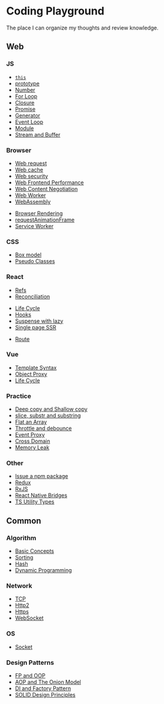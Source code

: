 # Coding Playground

The place I can organize my thoughts and review knowledge.

## Web

### JS

- [`this`](/documents/code/js/this.md)
- [prototype](/documents/code/js/prototype.md)
- [Number](/documents/code/js/number.md)
- [For Loop](/documents/code/js/for_loop.md)
- [Closure](/documents/code/js/closure.md)
- [Promise](/documents/code/js/promise.md)
- [Generator](/documents/code/js/generator.md)
- [Event Loop](/documents/code/js/event_loop.md)
- [Module](/documents/code/js/module.md)
- [Stream and Buffer](/documents/code/js/stream_buffer.md)

### Browser

- [Web request](/documents/code/web/request.md)
- [Web cache](/documents/code/web/web_cache.md)
- [Web security](/documents/code/web/web_security.md)
- [Web Frontend Performance](/documents/code/web/performance.md)
- [Web Content Negotiation](/documents/code/web/content_negotiation.md)
- [Web Worker](/documents/code/web/web_worker.md)
- [WebAssembly](/documents/code/web/wasm.md)
<!-- - [WebRTC]() -->
- [Browser Rendering](/documents/code/web/browser_render.md)
- [requestAnimationFrame](/documents/code/web/requestAnimationFrame.md)
- [Service Worker](/documents/code/web/service_worker.md)

### CSS

- [Box model](/documents/code/css/box_model.md)
- [Pseudo Classes](/documents/code/css/pseudo_classes.md)
<!-- - [GPU Acceleration]() -->

### React

- [Refs](/documents/code/react/refs.md)
- [Reconciliation](/documents/code/react/diff.md)
<!-- - [Fiber](/code/react/fiber.md) -->
- [Life Cycle](/documents/code/react/life_cycle.md)
- [Hooks](/documents/code/react/hooks.md)
- [Suspense with lazy](/documents/code/react/lazy_load.md)
- [Single page SSR](/documents/code/react/ssr.md)
<!-- - [Isomorphic](/documents/code/react/isomorphic.md) -->
- [Route](/documents/code/react/route.md)

### Vue

- [Template Syntax](/documents/code/vue/template_syntax.md)
- [Object Proxy](/documents/code/js/object_proxy.md)
- [Life Cycle](/documents/code/vue/life_cycle.md)

### Practice

- [Deep copy and Shallow copy](/documents/code/js/object_copy.md)
- [slice, substr and substring](/documents/code/practical/string_process.md)
- [Flat an Array](/documents/code/practical/flat_array.md)
- [Throttle and debounce](/documents/code/practical/debounce_throttle.md)
- [Event Proxy](/documents/code/practical/events_proxy.md)
- [Cross Domain](/documents/code/practical/cross_domain.md)
- [Memory Leak](/documents/code/practical/memory_leak.md)

### Other

- [Issue a npm package](/documents/code/other/npm_issue.md)
- [Redux](/documents/code/other/redux.md)
- [RxJS](/documents/code/other/rxjs.md)
- [React Native Bridges](/documents/code/other/rn_bridges.md)
- [TS Utility Types](/documents/code/other/utility_types.md)

## Common

### Algorithm

- [Basic Concepts](/documents/code/algorithm/concepts.md)
- [Sorting](/documents/code/algorithm/common_sort.md)
- [Hash](/documents/code/algorithm/common_hash.md)
- [Dynamic Programming](/documents/code/algorithm/dp.md)

### Network

<!-- - [Hierarchical Network Modal]() -->
- [TCP](/documents/code/network/http.md)
- [Http2](/documents/code/network/http2.md)
- [Https](/documents/code/network/https.md)
- [WebSocket](/documents/code/network/ws.md)

### OS

<!-- - [Process VS thread]() -->
- [Socket](/documents/code/os/socket.md)

### Design Patterns

- [FP and OOP](/documents/code/design/fp_loop.md)
- [AOP and The Onion Model](/documents/code/design/aop.md)
- [DI and Factory Pattern](/documents/code/design/di_factory.md)
- [SOLID Design Principles](/documents/code/design/solid.md)
